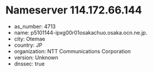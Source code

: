 # Nameserver 114.172.66.144

* as_number: 4713
* name: p5101144-ipxg00r01osakachuo.osaka.ocn.ne.jp.
* city: Otemae
* country: JP
* organization: NTT Communications Corporation
* version: Unknown
* dnssec: true
